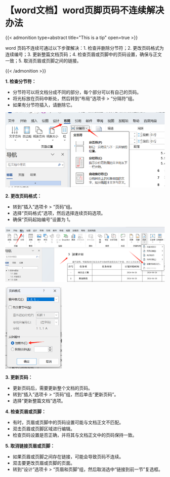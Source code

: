 # 【word文档】word页脚页码不连续解决办法




{{< admonition type=abstract title="This is a tip" open=true >}}

word 页码不连续可通过以下步骤解决：1. 检查并删除分节符；2. 更改页码格式为连续编号；3. 更新整篇文档页码；4. 检查页眉或页脚中的页码设置，确保与正文一致；5. 取消页眉或页脚之间的链接。

{{< /admonition >}}

**1. 检查分节符：**

- 分节符可以将文档分成不同的部分，每个部分可以有自己的页码。
- 将光标放在页码中断处，然后转到“布局”选项卡 > “分隔符”组。
- 如果有分节符插入，请删除它。  

![image-20241008100129542](./images/image-20241008100129542.png)

**2. 更改页码格式：**

- 转到“插入”选项卡 > “页码”组。
- 选择“页码格式”选项，然后选择连续页码选项。
- 确保“页码起始编号”设置为 1。

![image-20241008100245926](./images/image-20241008100245926.png)

<img src="./images/image-20241008100322752.png" alt="image-20241008100322752" style="zoom:50%;" />

**3. 更新页码：**

- 更新页码后，需要更新整个文档的页码。
- 转到“插入”选项卡 > “页码”组，然后单击“更新页码”。
- 选择“更新整篇文档”选项。

**4. 检查页眉或页脚：**

- 有时，页眉或页脚中的页码设置可能与文档正文不匹配。
- 双击页眉或页脚区域进行编辑。
- 检查页码设置是否正确，并将其与文档正文中的页码保持一致。

**5. 取消链接页眉或页脚：**

- 如果页眉或页脚之间存在链接，可能会导致页码不连续。
- 双击要更改页眉或页脚的页面。
- 转到“设计”选项卡 > “页眉和页脚”组，然后取消选中“链接到前一节”复选框。

